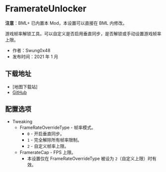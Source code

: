 # FramerateUnlocker

**注意**：BML+ 已内置本 Mod，本设置可以直接在 BML 内修改。

游戏帧率解锁工具。可以自定义是否启用垂直同步，是否解锁或手动设置游戏帧率上限。

- 作者：Swung0x48
- 发布时间：2021 年 1 月

## 下载地址

- [地图下载站]
- [GitHub](https://github.com/Swung0x48/FramerateUnlocker)

## 配置选项

- Tweaking
  * FrameRateOverrideType - 帧率模式。
    + `0` - 开启垂直同步。
    + `1` - 完全解除所有帧率限制。
    + `2` - 自定义帧率上限。
  * FramerateCap - FPS 上限。
    + 本设置仅在 FrameRateOverrideType 被设为 `2`（自定义上限）时有效。
